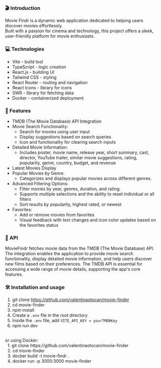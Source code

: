 ### 🎬 Introduction
Movie Findr is a dynamic web application dedicated to helping users discover movies effortlessly. 
<br />
Built with a passion for cinema and technology, this project offers a sleek, user-friendly platform for movie enthusiasts.

### 💻 Technologies
* Vite - build tool
* TypeScript - logic creation
* React.js - building UI
* Tailwind CSS - styling
* React Router - routing and navigation
* React Icons - library for icons
* SWR - library for fetching data
* Docker - containerized deployment


### 🌟 Features
* TMDB (The Movie Database) API Integration
* Movie Search Functionality:
  * Search for movies using user input
  * Display suggestions based on search queries
  * Icon and functionality for clearing search inputs
* Detailed Movie Information:
  * Includes poster, movie name, release year, short summary, cast, director, YouTube trailer, similar movie suggestions, rating, popularity, genre, country, budget, and revenue
* Latest Movies Display
* Popular Movies by Genre:
  * Categorizes and displays popular movies across different genres.
* Advanced Filtering Options:
  * Filter movies by year, genres, duration, and rating.
  * Supports multiple selections and the ability to reset individual or all filters
  * Sort results by popularity, highest rated, or newest
* Favorites:
  * Add or remove movies from favorites
  * Visual feedback with text changes and icon color updates based on the favorites status

### 🔗 API
MovieFindr fetches movie data from the TMDB (The Movie Database) API. The integration enables the application to provide movie search functionality, display detailed movie information, and help users discover new films based on their preferences. The TMDB API is essential for accessing a wide range of movie details, supporting the app's core features.

### 🛠️ Installation and usage
1. git clone https://github.com/valentinaotocan/movie-finder
2. cd movie-finder
3. npm install
4. Create a `.env` file in the root directory
5. Inside the `.env` file, add `VITE_API_KEY = yourTMDBKey`
6. npm run dev 
<br />
or using Docker:  <br />
&nbsp 1. git clone https://github.com/valentinaotocan/movie-finder <br />
&nbsp 2. cd movie-finder <br />
&nbsp 3. docker build -t movie-findr . <br />
&nbsp 4. docker run -p 3000:3000 movie-finder
